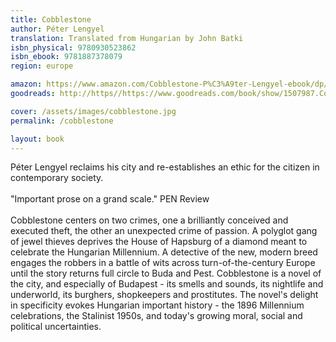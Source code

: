 ```yaml
---
title: Cobblestone
author: Péter Lengyel
translation: Translated from Hungarian by John Batki
isbn_physical: 9780930523862
isbn_ebook: 9781887378079
region: europe

amazon: https://www.amazon.com/Cobblestone-P%C3%A9ter-Lengyel-ebook/dp/B07HXDY7F5/ref=sr_1_7?s=digital-text&ie=UTF8&qid=1540229028&sr=1-7&keywords=cobblestone=
goodreads: http://https//https://www.goodreads.com/book/show/1507987.Cobblestone

cover: /assets/images/cobblestone.jpg
permalink: /cobblestone

layout: book
---
```

Péter Lengyel reclaims his city and re-establishes an ethic for the citizen in contemporary society.
<br><br>
"Important prose on a grand scale." PEN Review
<br><br>
Cobblestone centers on two crimes, one a brilliantly conceived and executed theft, the other an unexpected crime of passion. A polyglot gang of jewel thieves deprives the House of Hapsburg of a diamond meant to celebrate the Hungarian Millennium. A detective of the new, modern breed engages the robbers in a battle of wits across turn-of-the-century Europe until the story returns full circle to Buda and Pest. Cobblestone is a novel of the city, and especially of
Budapest - its smells and sounds, its nightlife and underworld, its burghers, shopkeepers and prostitutes. The novel's delight in specificity evokes Hungarian important history - the 1896 Millennium celebrations, the Stalinist 1950s, and today's growing moral, social and political uncertainties.
